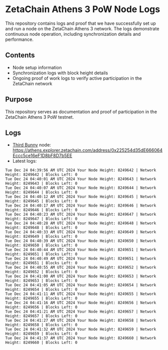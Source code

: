 # ZetaChain Athens 3 PoW Node Logs
This repository contains logs and proof that we have successfully set up and run a node on the ZetaChain Athens 3 network. The logs demonstrate continuous node operation, including synchronization details and performance.

## Contents
- Node setup information
- Synchronization logs with block height details
- Ongoing proof of work logs to verify active participation in the ZetaChain network

## Purpose
This repository serves as documentation and proof of participation in the ZetaChain Athens 3 PoW testnet.

## Logs

- [Third Bunny](https://thirdbunny.xyz/) node: https://athens.explorer.zetachain.com/address/0x225254d35dE666064Eccc5ce16eF1D8bF8D7b5EE
- Latest logs:
```
Tue Dec 24 04:39:56 AM UTC 2024 Your Node Height: 8249642 | Network Height: 8249642 | Blocks Left: 0
Tue Dec 24 04:40:01 AM UTC 2024 Your Node Height: 8249643 | Network Height: 8249643 | Blocks Left: 0
Tue Dec 24 04:40:07 AM UTC 2024 Your Node Height: 8249644 | Network Height: 8249644 | Blocks Left: 0
Tue Dec 24 04:40:12 AM UTC 2024 Your Node Height: 8249645 | Network Height: 8249645 | Blocks Left: 0
Tue Dec 24 04:40:17 AM UTC 2024 Your Node Height: 8249646 | Network Height: 8249646 | Blocks Left: 0
Tue Dec 24 04:40:23 AM UTC 2024 Your Node Height: 8249647 | Network Height: 8249647 | Blocks Left: 0
Tue Dec 24 04:40:28 AM UTC 2024 Your Node Height: 8249648 | Network Height: 8249648 | Blocks Left: 0
Tue Dec 24 04:40:33 AM UTC 2024 Your Node Height: 8249649 | Network Height: 8249649 | Blocks Left: 0
Tue Dec 24 04:40:39 AM UTC 2024 Your Node Height: 8249650 | Network Height: 8249650 | Blocks Left: 0
Tue Dec 24 04:40:44 AM UTC 2024 Your Node Height: 8249651 | Network Height: 8249651 | Blocks Left: 0
Tue Dec 24 04:40:49 AM UTC 2024 Your Node Height: 8249651 | Network Height: 8249651 | Blocks Left: 0
Tue Dec 24 04:40:55 AM UTC 2024 Your Node Height: 8249652 | Network Height: 8249652 | Blocks Left: 0
Tue Dec 24 04:41:00 AM UTC 2024 Your Node Height: 8249653 | Network Height: 8249653 | Blocks Left: 0
Tue Dec 24 04:41:05 AM UTC 2024 Your Node Height: 8249654 | Network Height: 8249654 | Blocks Left: 0
Tue Dec 24 04:41:11 AM UTC 2024 Your Node Height: 8249655 | Network Height: 8249655 | Blocks Left: 0
Tue Dec 24 04:41:16 AM UTC 2024 Your Node Height: 8249656 | Network Height: 8249656 | Blocks Left: 0
Tue Dec 24 04:41:21 AM UTC 2024 Your Node Height: 8249657 | Network Height: 8249657 | Blocks Left: 0
Tue Dec 24 04:41:27 AM UTC 2024 Your Node Height: 8249658 | Network Height: 8249658 | Blocks Left: 0
Tue Dec 24 04:41:32 AM UTC 2024 Your Node Height: 8249659 | Network Height: 8249659 | Blocks Left: 0
Tue Dec 24 04:41:37 AM UTC 2024 Your Node Height: 8249660 | Network Height: 8249660 | Blocks Left: 0
```

